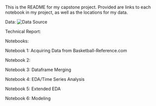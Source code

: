 This is the README for my capstone project. Provided are links to each notebook in my project, as well as the locations for my data.

Data: ![Data Source](../raw_data_files)

Technical Report: 

Notebooks:

Notebook 1: Acquiring Data from Basketball-Reference.com

Notebook 2: 

Notebook 3: Dataframe Merging

Notebook 4: EDA/Time Series Analysis

Notebook 5: Extended EDA

Notebook 6: Modeling


